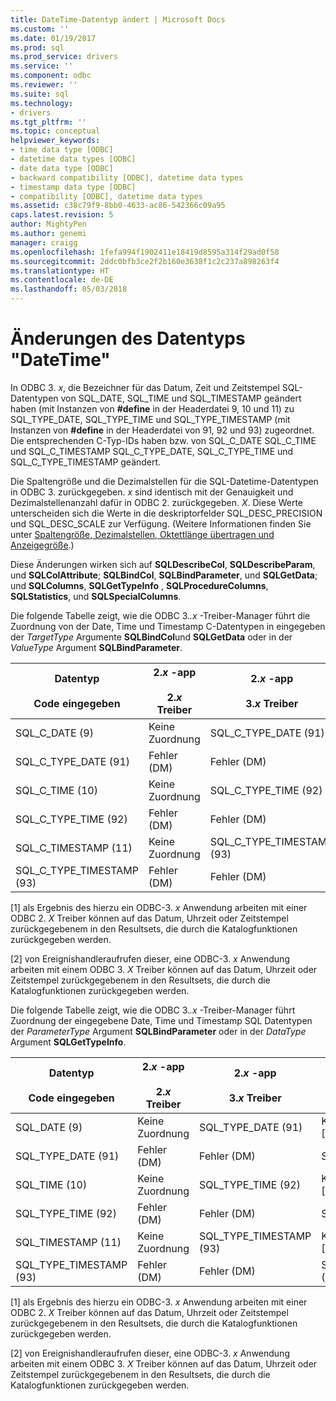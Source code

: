 ```yaml
---
title: DateTime-Datentyp ändert | Microsoft Docs
ms.custom: ''
ms.date: 01/19/2017
ms.prod: sql
ms.prod_service: drivers
ms.service: ''
ms.component: odbc
ms.reviewer: ''
ms.suite: sql
ms.technology:
- drivers
ms.tgt_pltfrm: ''
ms.topic: conceptual
helpviewer_keywords:
- time data type [ODBC]
- datetime data types [ODBC]
- date data type [ODBC]
- backward compatibility [ODBC], datetime data types
- timestamp data type [ODBC]
- compatibility [ODBC], datetime data types
ms.assetid: c38c79f9-8bb0-4633-ac86-542366c09a95
caps.latest.revision: 5
author: MightyPen
ms.author: genemi
manager: craigg
ms.openlocfilehash: 1fefa994f1902411e18419d8595a314f29ad0f58
ms.sourcegitcommit: 2ddc0bfb3ce2f2b160e3638f1c2c237a898263f4
ms.translationtype: HT
ms.contentlocale: de-DE
ms.lasthandoff: 05/03/2018
---
```

# <a name="datetime-data-type-changes"></a>Änderungen des Datentyps "DateTime"
In ODBC 3. *x*, die Bezeichner für das Datum, Zeit und Zeitstempel SQL-Datentypen von SQL_DATE, SQL_TIME und SQL_TIMESTAMP geändert haben (mit Instanzen von **#define** in der Headerdatei 9, 10 und 11) zu SQL_TYPE_DATE, SQL_TYPE_TIME und SQL_TYPE_TIMESTAMP (mit Instanzen von **#define** in der Headerdatei von 91, 92 und 93) zugeordnet. Die entsprechenden C-Typ-IDs haben bzw. von SQL_C_DATE SQL_C_TIME und SQL_C_TIMESTAMP SQL_C_TYPE_DATE, SQL_C_TYPE_TIME und SQL_C_TYPE_TIMESTAMP geändert.  
  
 Die Spaltengröße und die Dezimalstellen für die SQL-Datetime-Datentypen in ODBC 3. zurückgegeben. *x* sind identisch mit der Genauigkeit und Dezimalstellenanzahl dafür in ODBC 2. zurückgegeben. *X*. Diese Werte unterscheiden sich die Werte in die deskriptorfelder SQL_DESC_PRECISION und SQL_DESC_SCALE zur Verfügung. (Weitere Informationen finden Sie unter [Spaltengröße, Dezimalstellen, Oktettlänge übertragen und Anzeigegröße](../../../odbc/reference/appendixes/column-size-decimal-digits-transfer-octet-length-and-display-size.md).)  
  
 Diese Änderungen wirken sich auf **SQLDescribeCol**, **SQLDescribeParam**, und **SQLColAttribute**; **SQLBindCol**, **SQLBindParameter**, und **SQLGetData**; und **SQLColumns**, **SQLGetTypeInfo** , **SQLProcedureColumns**, **SQLStatistics**, und **SQLSpecialColumns**.  
  
 Die folgende Tabelle zeigt, wie die ODBC 3.*.x* -Treiber-Manager führt die Zuordnung von der Date, Time und Timestamp C-Datentypen in eingegeben der *TargetType* Argumente **SQLBindCol**und **SQLGetData** oder in der *ValueType* Argument **SQLBindParameter**.  
  
|Datentyp<br /><br /> Code eingegeben|2.*x* -app<br /><br /> 2.*x* Treiber|2.*x* -app<br /><br /> 3.*x* Treiber|3.*x* -app<br /><br /> 2.*x* Treiber|3.*x* -app<br /><br /> 3.*x* Treiber|  
|--------------------------------|-----------------------------------|-----------------------------------|-----------------------------------|-----------------------------------|  
|SQL_C_DATE (9)|Keine Zuordnung|SQL_C_TYPE_DATE (91)|Keine Zuordnung [1]|SQL_C_TYPE_DATE (91)|  
|SQL_C_TYPE_DATE (91)|Fehler (DM)|Fehler (DM)|SQL_C_DATE (9)|Keine Zuordnung [2]|  
|SQL_C_TIME (10)|Keine Zuordnung|SQL_C_TYPE_TIME (92)|Keine Zuordnung [1]|SQL_C_TYPE_TIME (92)|  
|SQL_C_TYPE_TIME (92)|Fehler (DM)|Fehler (DM)|SQL_C_TIME (10)|Keine Zuordnung [2]|  
|SQL_C_TIMESTAMP (11)|Keine Zuordnung|SQL_C_TYPE_TIMESTAMP (93)|Keine Zuordnung [1]|SQL_C_TYPE_TIMESTAMP (93)|  
|SQL_C_TYPE_TIMESTAMP (93)|Fehler (DM)|Fehler (DM)|SQL_C_TIMESTAMP (11)|Keine Zuordnung [2]|  
  
 [1] als Ergebnis des hierzu ein ODBC-3. *x* Anwendung arbeiten mit einer ODBC 2. *X* Treiber können auf das Datum, Uhrzeit oder Zeitstempel zurückgegebenem in den Resultsets, die durch die Katalogfunktionen zurückgegeben werden.  
  
 [2] von Ereignishandleraufrufen dieser, eine ODBC-3. *x* Anwendung arbeiten mit einem ODBC 3. *X* Treiber können auf das Datum, Uhrzeit oder Zeitstempel zurückgegebenem in den Resultsets, die durch die Katalogfunktionen zurückgegeben werden.  
  
 Die folgende Tabelle zeigt, wie die ODBC 3.*.x* -Treiber-Manager führt Zuordnung der eingegebene Date, Time und Timestamp SQL Datentypen der *ParameterType* Argument **SQLBindParameter**  oder in der *DataType* Argument **SQLGetTypeInfo**.  
  
|Datentyp<br /><br /> Code eingegeben|2.*x* -app<br /><br /> 2.*x* Treiber|2.*x* -app<br /><br /> 3.*x* Treiber|3.*x* -app<br /><br /> 2.*x* Treiber|3.*x* -app<br /><br /> 3.*x* Treiber|  
|--------------------------------|-----------------------------------|-----------------------------------|-----------------------------------|-----------------------------------|  
|SQL_DATE (9)|Keine Zuordnung|SQL_TYPE_DATE (91)|Keine Zuordnung [1]|SQL_TYPE_DATE (91)|  
|SQL_TYPE_DATE (91)|Fehler (DM)|Fehler (DM)|SQL_DATE (9)|Keine Zuordnung [2]|  
|SQL_TIME (10)|Keine Zuordnung|SQL_TYPE_TIME (92)|Keine Zuordnung [1]|SQL_TYPE_TIME (92)|  
|SQL_TYPE_TIME (92)|Fehler (DM)|Fehler (DM)|SQL_TIME (10)|Keine Zuordnung [2]|  
|SQL_TIMESTAMP (11)|Keine Zuordnung|SQL_TYPE_TIMESTAMP (93)|Keine Zuordnung [1]|SQL_TYPE_TIMESTAMP (93)|  
|SQL_TYPE_TIMESTAMP (93)|Fehler (DM)|Fehler (DM)|SQL_TIMESTAMP (11)|Keine Zuordnung [2]|  
  
 [1] als Ergebnis des hierzu ein ODBC-3. *x* Anwendung arbeiten mit einer ODBC 2. *X* Treiber können auf das Datum, Uhrzeit oder Zeitstempel zurückgegebenem in den Resultsets, die durch die Katalogfunktionen zurückgegeben werden.  
  
 [2] von Ereignishandleraufrufen dieser, eine ODBC-3. *x* Anwendung arbeiten mit einem ODBC 3. *X* Treiber können auf das Datum, Uhrzeit oder Zeitstempel zurückgegebenem in den Resultsets, die durch die Katalogfunktionen zurückgegeben werden.
